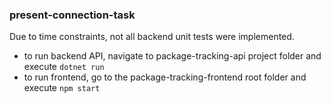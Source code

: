 ### present-connection-task

Due to time constraints, not all backend unit tests were implemented.

- to run backend API, navigate to package-tracking-api project folder and execute `dotnet run`
- to run frontend, go to the package-tracking-frontend root folder and execute `npm start`
